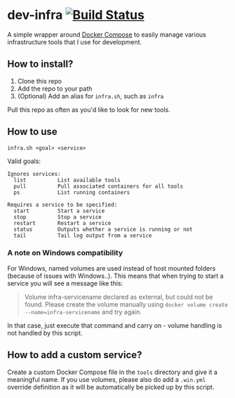 # dev-infra [![Build Status](https://travis-ci.org/evenh/dev-infra.svg?branch=master)](https://travis-ci.org/evenh/dev-infra)

A simple wrapper around [Docker Compose](https://docs.docker.com/compose/) to easily manage various infrastructure tools that I use for development.

## How to install?

1. Clone this repo
2. Add the repo to your path
3. (Optional) Add an alias for `infra.sh`, such as `infra`

Pull this repo as often as you'd like to look for new tools.

## How to use

`infra.sh <goal> <service>`

Valid goals:
```
Ignores services:
  list          List available tools
  pull          Pull associated containers for all tools
  ps            List running containers

Requires a service to be specified:
  start         Start a service
  stop          Stop a service
  restart       Restart a service
  status        Outputs whether a service is running or not
  tail          Tail log output from a service
```


### A note on Windows compatibility

For Windows, named volumes are used instead of host mounted folders (because of issues with Windows..). This means that when trying to start a service you will see a message like this:

> Volume infra-servicename declared as external, but could not be found. Please create the volume manually using `docker volume create --name=infra-servicename` and try again.

In that case, just execute that command and carry on - volume handling is not handled by this script.

## How to add a custom service?

Create a custom Docker Compose file in the `tools` directory and give it a meaningful name. If you use volumes, please also do add a `.win.yml` override definition as it will be automatically be picked up by this script.
